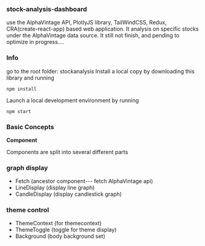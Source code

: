 ### stock-analysis-dashboard
use the AlphaVintage API, PlotlyJS library, TailWindCSS, Redux, CRA(create-react-app) based web application. It analysis on specific stocks under the AlphaVintage data source.
It still not finish, and pending to optimize in progress....

### Info
go to the root folder: stockanalysis
Install a local copy by downloading this library and running

    npm install

Launch a local development environment by running

    npm start

### Basic Concepts

**Component**

Components are split into several different parts
### graph display 
-   Fetch (ancestor component--- fetch AlphaVintage api)
-   LineDisplay (display line graph)
-   CandleDisplay (display candlestick graph)
### theme control 
-   ThemeContext (for themecontext)
-   ThemeToggle (toggle for theme display)
-   Background (body background set)


